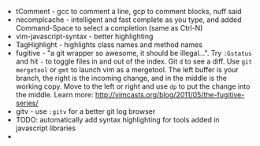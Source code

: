 * tComment - gcc to comment a line, gcp to comment blocks, nuff said
* necomplcache - intelligent and fast complete as you type, and added Command-Space to select a completion (same as Ctrl-N)
* vim-javascript-syntax - better highlighting
* TagHighlight - highlights class names and method names
* fugitive - "a git wrapper so awesome, it should be illegal...". Try `:Gstatus` and hit `-` to toggle files in and out of the index. Git `d` to see a diff. Use `git mergetool` or `gmt` to launch vim as a mergetool. The left buffer is your branch, the right is the incoming change, and in the middle is the working copy. Move to the left or right and use `dp` to put the change into the middle. Learn more: http://vimcasts.org/blog/2011/05/the-fugitive-series/
* gitv - use `:gitv` for a better git log browser
* TODO: automatically add syntax highlighting for tools added in javascript libraries
* 